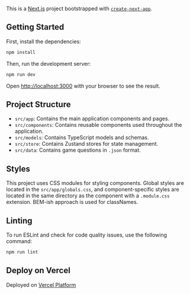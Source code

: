 This is a [Next.js](https://nextjs.org) project bootstrapped with [`create-next-app`](https://nextjs.org/docs/app/api-reference/cli/create-next-app).

## Getting Started

First, install the dependencies:

```bash
npm install
```

Then, run the development server:

```bash
npm run dev
```

Open [http://localhost:3000](http://localhost:3000) with your browser to see the result.

## Project Structure

- `src/app`: Contains the main application components and pages.
- `src/components`: Contains reusable components used throughout the application.
- `src/models`: Contains TypeScript models and schemas.
- `src/store`: Contains Zustand stores for state management.
- `src/data`: Contains game questions in `.json` format.

## Styles

This project uses CSS modules for styling components. Global styles are located in the `src/app/globals.css`, and component-specific styles are located in the same directory as the component with a `.module.css` extension.
BEM-ish approach is used for classNames.

## Linting

To run ESLint and check for code quality issues, use the following command:

```bash
npm run lint
```

## Deploy on Vercel

Deployed on [Vercel Platform](https://nibble-six.vercel.app/)

